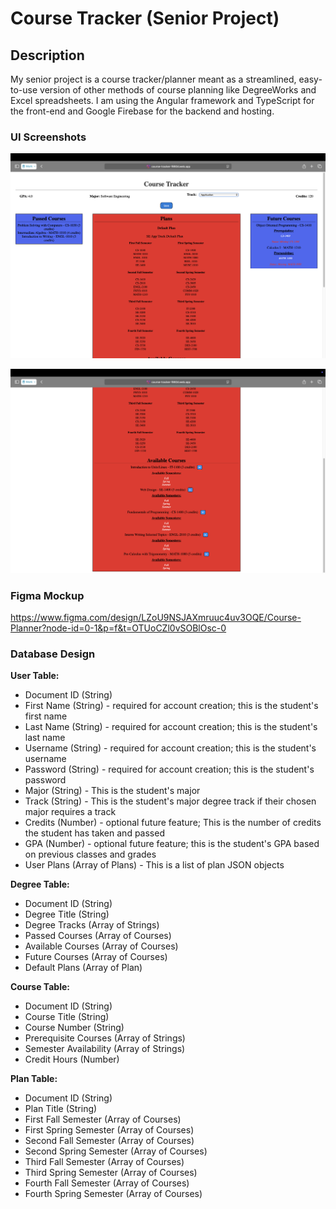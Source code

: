# Course Tracker (Senior Project)

## Description

My senior project is a course tracker/planner meant as a streamlined, easy-to-use version of other methods of course planning like DegreeWorks and Excel spreadsheets.  I am using the Angular framework and TypeScript for the front-end and Google Firebase for the backend and hosting.  

### UI Screenshots

![Top](screenshot1.png)

![Bottom](screenshot2.png)

### Figma Mockup
https://www.figma.com/design/LZoU9NSJAXmruuc4uv3OQE/Course-Planner?node-id=0-1&p=f&t=OTUoCZl0vSOBlOsc-0

### Database Design

**User Table:**
- Document ID (String)
- First Name (String) - required for account creation; this is the student's first name
- Last Name (String) - required for account creation; this is the student's last name
- Username (String) - required for account creation; this is the student's username
- Password (String) - required for account creation; this is the student's password
- Major (String) - This is the student's major
- Track (String) - This is the student's major degree track if their chosen major requires a track
- Credits (Number) - optional future feature; This is the number of credits the student has taken and passed
- GPA (Number) - optional future feature; this is the student's GPA based on previous classes and grades
- User Plans (Array of Plans) - This is a list of plan JSON objects

**Degree Table:**
- Document ID (String)
- Degree Title (String)
- Degree Tracks (Array of Strings)
- Passed Courses (Array of Courses)
- Available Courses (Array of Courses)
- Future Courses (Array of Courses)
- Default Plans (Array of Plan)

**Course Table:**
- Document ID (String)
- Course Title (String)
- Course Number (String)
- Prerequisite Courses (Array of Strings)
- Semester Availability (Array of Strings)
- Credit Hours (Number)

**Plan Table:**
- Document ID (String)
- Plan Title (String)
- First Fall Semester (Array of Courses)
- First Spring Semester (Array of Courses)
- Second Fall Semester (Array of Courses)
- Second Spring Semester (Array of Courses)
- Third Fall Semester (Array of Courses)
- Third Spring Semester (Array of Courses)
- Fourth Fall Semester (Array of Courses)
- Fourth Spring Semester (Array of Courses)